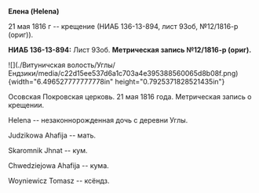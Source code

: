 **Елена (Helena)**

21 мая 1816 г -- крещение (НИАБ 136-13-894, лист 93об, №12/1816-р
(ориг)).

**НИАБ 136-13-894:** Лист 93об. **Метрическая запись №12/1816-р
(ориг).**

![](./Витуничская волость/Углы/Ендзики/media/c22d15ee537d6a1c703a4e395388560065d8b08f.png){width="6.496527777777778in"
height="0.7925371828521435in"}

Осовская Покровская церковь. 21 мая 1816 года. Метрическая запись о
крещении.

Helena -- незаконнорожденная дочь с деревни Углы.

Judzikowa Ahafija -- мать.

Skaromnik Jhnat -- кум.

Chwedziejowa Ahafija -- кума.

Woyniewicz Tomasz -- ксёндз.
